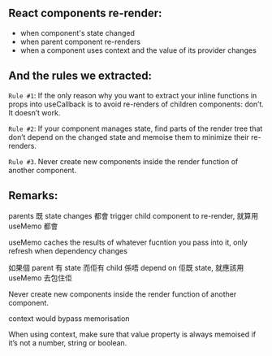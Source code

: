 ## React components re-render:

- when component's state changed
- when parent component re-renders
- when a component uses context and the value of its provider changes

## And the rules we extracted:

`Rule #1`: If the only reason why you want to extract your inline functions in props into useCallback is to avoid re-renders of children components: don’t. It doesn’t work.

`Rule #2`: If your component manages state, find parts of the render tree that don’t depend on the changed state and memoise them to minimize their re-renders.

`Rule #3`. Never create new components inside the render function of another component.

## Remarks:

parents 既 state changes 都會 trigger child component to re-render, 就算用 useMemo 都會

useMemo
caches the results of whatever fucntion you pass into it, only refresh when dependency changes

如果個 parent 有 state 而佢有 child 係唔 depend on 佢既 state, 就應該用 useMemo 去包住佢

Never create new components inside the render function of another component.

context would bypass memorisation

When using context, make sure that value property is always memoised if it’s not a number, string or boolean.

